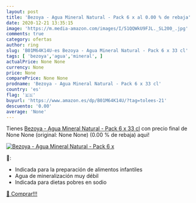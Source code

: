 ```yaml
---
layout: post
title: 'Bezoya - Agua Mineral Natural - Pack 6 x al 0.00 % de rebaja'
date: 2020-12-21 13:35:15
image: 'https://m.media-amazon.com/images/I/51QQWkU9FJL._SL200_.jpg'
comments: true
category: ofertas
author: ring
slug: 'B01M64K14U-es Bezoya - Agua Mineral Natural - Pack 6 x 33 cl'
tags: [ 'bezoya','agua','mineral', ]
actualPrice: None None
currency: None
price: None
comparePrice: None None
prodname: 'Bezoya - Agua Mineral Natural - Pack 6 x 33 cl'
country: 'es'
flag: '🇪🇸'
buyurl: 'https://www.amazon.es/dp/B01M64K14U/?tag=tolees-21'
descuento: '0.00'
average: 'None'
---
```


Tienes [Bezoya - Agua Mineral Natural - Pack 6 x 33 cl](https://www.amazon.es/dp/B01M64K14U/?tag=tolees-21) con precio final de  None None (original: None None) (0.00 %  de rebaja) aqui!

[![Bezoya - Agua Mineral Natural - Pack 6 x](https://m.media-amazon.com/images/I/51QQWkU9FJL._SL200_.jpg)](https://www.amazon.es/dp/B01M64K14U/?tag=tolees-21)

🔎:

- Indicada para la preparación de alimentos infantiles
- Agua de mineralización muy débil
- Indicada para dietas pobres en sodio

[🛒 Comprar!!!](https://www.amazon.es/dp/B01M64K14U/?tag=tolees-21)
